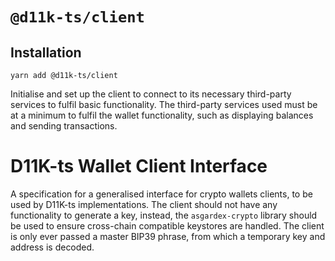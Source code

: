 # `@d11k-ts/client`

## Installation

```
yarn add @d11k-ts/client
```

Initialise and set up the client to connect to its necessary third-party services to fulfil basic functionality. The third-party services used must be at a minimum to fulfil the wallet functionality, such as displaying balances and sending transactions.

# D11K-ts Wallet Client Interface

A specification for a generalised interface for crypto wallets clients, to be used by D11K-ts implementations. The client should not have any functionality to generate a key, instead, the `asgardex-crypto` library should be used to ensure cross-chain compatible keystores are handled. The client is only ever passed a master BIP39 phrase, from which a temporary key and address is decoded.


